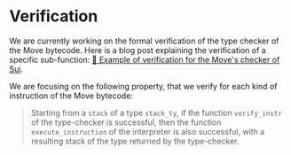 # Verification

We are currently working on the formal verification of the type checker of the Move bytecode. Here is a blog post explaining the verification of a specific sub-function: [🦀 Example of verification for the Move's checker of Sui](https://formal.land/blog/2024/11/14/sui-move-checker-abstract-stack).

We are focusing on the following property, that we verify for each kind of instruction of the Move bytecode:

> Starting from a `stack` of a type `stack_ty`, if the function `verify_instr` of the type-checker is successful, then the function `execute_instruction` of the interpreter is also successful, with a resulting stack of the type returned by the type-checker.
